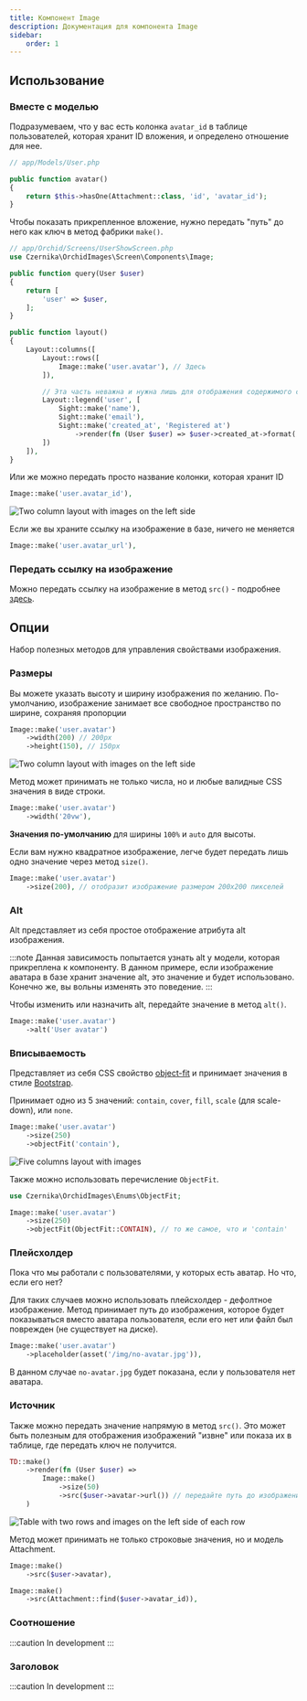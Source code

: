 ```yaml
---
title: Компонент Image
description: Документация для компонента Image
sidebar:
    order: 1
---
```


## Использование

### Вместе с моделью

Подразумеваем, что у вас есть колонка `avatar_id` в таблице пользователей, которая хранит ID вложения, и определено отношение для нее.

```php
// app/Models/User.php

public function avatar()
{
    return $this->hasOne(Attachment::class, 'id', 'avatar_id');
}
```

Чтобы показать прикрепленное вложение, нужно передать "путь" до него как ключ в метод фабрики `make()`.

```php
// app/Orchid/Screens/UserShowScreen.php
use Czernika\OrchidImages\Screen\Components\Image;

public function query(User $user)
{
    return [
        'user' => $user,
    ];
}

public function layout()
{
    Layout::columns([
        Layout::rows([
            Image::make('user.avatar'), // Здесь
        ]),

        // Эта часть неважна и нужна лишь для отображения содержимого скриншота
        Layout::legend('user', [
            Sight::make('name'),
            Sight::make('email'),
            Sight::make('created_at', 'Registered at')
                ->render(fn (User $user) => $user->created_at->format('d.m.Y')),
        ])
    ]),
}
```

Или же можно передать просто название колонки, которая хранит ID

```php
Image::make('user.avatar_id'),
```

![Two column layout with images on the left side](../../../assets/image-columns.webp)

Если же вы храните ссылку на изображение в базе, ничего не меняется

```php
Image::make('user.avatar_url'),
```

### Передать ссылку на изображение

Можно передать ссылку на изображение в метод `src()` - подробнее [здесь](#src).

## Опции

Набор полезных методов для управления свойствами изображения.

### Размеры

Вы можете указать высоту и ширину изображения по желанию. По-умолчанию, изображение занимает все свободное пространство по ширине, сохраняя пропорции 

```php
Image::make('user.avatar')
    ->width(200) // 200px
    ->height(150), // 150px
```

![Two column layout with images on the left side](../../../assets/image-sizes.webp)

Метод может принимать не только числа, но и любые валидные CSS значения в виде строки.

```php
Image::make('user.avatar')
    ->width('20vw'),
```

**Значения по-умолчанию** для ширины `100%` и `auto` для высоты.

Если вам нужно квадратное изображение, легче будет передать лишь одно значение через метод `size()`.

```php
Image::make('user.avatar')
    ->size(200), // отобразит изображение размером 200x200 пикселей
```

### Alt

Alt представляет из себя простое отображение атрибута alt изображения.

:::note
Данная зависимость попытается узнать alt у модели, которая прикреплена к компоненту. В данном примере, если изображение аватара в базе хранит значение alt, это значение и будет использовано. Конечно же, вы вольны изменять это поведение.
:::

Чтобы изменить или назначить alt, передайте значение в метод `alt()`.

```php
Image::make('user.avatar')
    ->alt('User avatar')
```

### Вписываемость

Представляет из себя CSS свойство [object-fit](https://developer.mozilla.org/en-US/docs/Web/CSS/object-fit) и принимает значения в стиле [Bootstrap](https://getbootstrap.com/docs/5.3/utilities/object-fit/).

Принимает одно из 5 значений: `contain`, `cover`, `fill`, `scale` (для scale-down), или `none`.

```php
Image::make('user.avatar')
    ->size(250)
    ->objectFit('contain'),
```

![Five columns layout with images](../../../assets/image-fit.webp)

Также можно использовать перечисление `ObjectFit`.

```php
use Czernika\OrchidImages\Enums\ObjectFit;

Image::make('user.avatar')
    ->size(250)
    ->objectFit(ObjectFit::CONTAIN), // то же самое, что и 'contain'
```

### Плейсхолдер

Пока что мы работали с пользователями, у которых есть аватар. Но что, если его нет?

Для таких случаев можно использовать плейсхолдер - дефолтное изображение. Метод принимает путь до изображения, которое будет показываться вместо аватара пользователя, если его нет или файл был поврежден (не существует на диске).

```php
Image::make('user.avatar')
    ->placeholder(asset('/img/no-avatar.jpg')),
```

В данном случае `no-avatar.jpg` будет показана, если у пользователя нет аватара.

### Источник

Также можно передать значение напрямую в метод `src()`. Это может быть полезным для отображения изображений "извне" или показа их в таблице, где передать ключ не получится.

```php
TD::make()
    ->render(fn (User $user) =>
        Image::make()
            ->size(50)
            ->src($user->avatar->url()) // передайте путь до изображения
    )
```

![Table with two rows and images on the left side of each row](../../../assets/image-in-table.webp)

Метод может принимать не только строковые значения, но и модель Attachment.

```php
Image::make()
    ->src($user->avatar),

Image::make()
    ->src(Attachment::find($user->avatar_id)),
```

### Соотношение

:::caution
In development
:::

### Заголовок

:::caution
In development
:::
